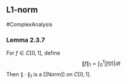 ## L1-norm
#ComplexAnalysis 

### Lemma 2.3.7
For $f \in C[0,1]$, define
$$
\|f\|_{1}=\int_{0}^{1}|f(t)| d t
$$
Then $\|\cdot\|_{1}$ is a [[Norm]] on $C[0,1]$.